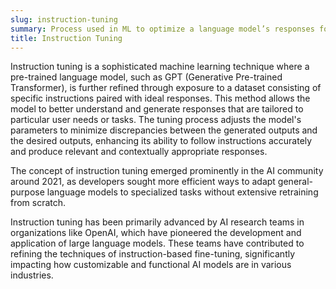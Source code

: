 ```yaml
---
slug: instruction-tuning
summary: Process used in ML to optimize a language model’s responses for specific tasks by fine-tuning it on a curated set of instructions and examples.
title: Instruction Tuning
---
```


Instruction tuning is a sophisticated machine learning technique where a pre-trained language model, such as GPT (Generative Pre-trained Transformer), is further refined through exposure to a dataset consisting of specific instructions paired with ideal responses. This method allows the model to better understand and generate responses that are tailored to particular user needs or tasks. The tuning process adjusts the model's parameters to minimize discrepancies between the generated outputs and the desired outputs, enhancing its ability to follow instructions accurately and produce relevant and contextually appropriate responses.

The concept of instruction tuning emerged prominently in the AI community around 2021, as developers sought more efficient ways to adapt general-purpose language models to specialized tasks without extensive retraining from scratch.

Instruction tuning has been primarily advanced by AI research teams in organizations like OpenAI, which have pioneered the development and application of large language models. These teams have contributed to refining the techniques of instruction-based fine-tuning, significantly impacting how customizable and functional AI models are in various industries.
